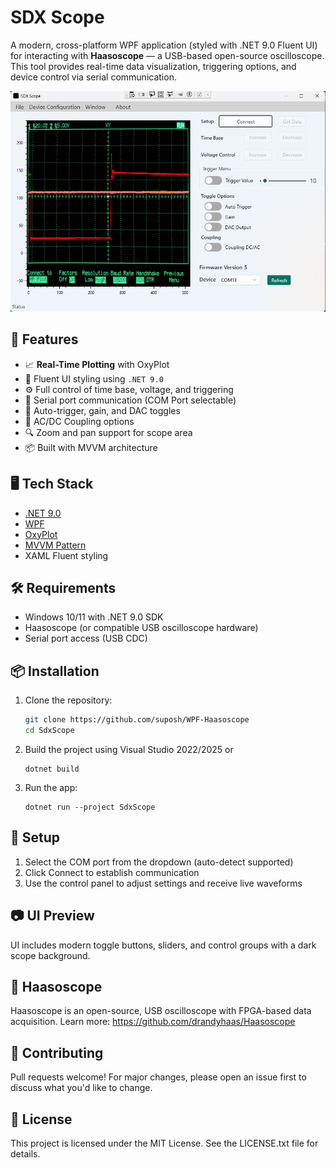 # SDX Scope

A modern, cross-platform WPF application (styled with .NET 9.0 Fluent UI) for interacting with **Haasoscope** — a USB-based open-source oscilloscope. This tool provides real-time data visualization, triggering options, and device control via serial communication.

![Screenshot](SdxScope/Assets/Window_1.png)

## 🚀 Features

- 📈 **Real-Time Plotting** with OxyPlot
- 🎨 Fluent UI styling using `.NET 9.0`
- ⚙️ Full control of time base, voltage, and triggering
- 🔌 Serial port communication (COM Port selectable)
- 🧠 Auto-trigger, gain, and DAC toggles
- 🔄 AC/DC Coupling options
- 🔍 Zoom and pan support for scope area
- 📦 Built with MVVM architecture

## 🖥️ Tech Stack

- [.NET 9.0](https://dotnet.microsoft.com/en-us/download/dotnet/9.0)
- [WPF](https://learn.microsoft.com/en-us/dotnet/desktop/wpf/)
- [OxyPlot](https://oxyplot.github.io/)
- [MVVM Pattern](https://learn.microsoft.com/en-us/dotnet/communitytoolkit/mvvm/introduction)
- XAML Fluent styling

## 🛠️ Requirements

- Windows 10/11 with .NET 9.0 SDK
- Haasoscope (or compatible USB oscilloscope hardware)
- Serial port access (USB CDC)

## 📦 Installation

1. Clone the repository:
   ```bash
   git clone https://github.com/suposh/WPF-Haasoscope
   cd SdxScope
	```

2. Build the project using Visual Studio 2022/2025 or
	```
	dotnet build
	```

3. Run the app:
	```
	dotnet run --project SdxScope
	```

## 🔧 Setup

1. Select the COM port from the dropdown (auto-detect supported)
2. Click Connect to establish communication
3. Use the control panel to adjust settings and receive live waveforms

## 📷 UI Preview

UI includes modern toggle buttons, sliders, and control groups with a dark scope background.

## 📡 Haasoscope

Haasoscope is an open-source, USB oscilloscope with FPGA-based data acquisition. Learn more: https://github.com/drandyhaas/Haasoscope
## 🤝 Contributing

Pull requests welcome! For major changes, please open an issue first to discuss what you'd like to change.
## 📄 License

This project is licensed under the MIT License. See the LICENSE.txt file for details.